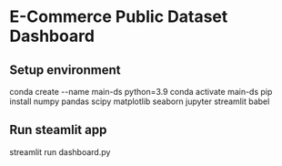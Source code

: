 # E-Commerce Public Dataset Dashboard

## Setup environment
conda create --name main-ds python=3.9
conda activate main-ds
pip install numpy pandas scipy matplotlib seaborn jupyter streamlit babel

## Run steamlit app
streamlit run dashboard.py
